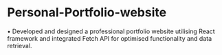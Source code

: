 # Personal-Portfolio-website

•	Developed and designed a professional portfolio website utilising React framework and integrated Fetch API for optimised functionality and data retrieval.
